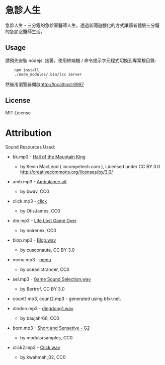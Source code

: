 急診人生
========


急診人生 - 三分鐘的急診室醫師人生，透過新聞遊戲化的方式讓讀者體驗三分鐘的急診室醫師生活。

Usage
--------

請預先安裝 nodejs. 接著，使用終端機 / 命令提示字元程式切換到專案根目錄:
```
    npm install
    ./node_modules/.bin/lsc server
```

然後用瀏覽器開啟[http://localhost:9997](http://localhost:9997)


License
--------

MIT License


Attribution
====================

Sound Resources Used: 
 * bk.mp3 - [Hall of the Mountain King](http://incompetech.com/music/royalty-free/index.html?isrc=USUAN1200072)
   - by Kevin MacLeod ( incompetech.com ), Licensed under CC BY 3.0 http://creativecommons.org/licenses/by/3.0/
  
 * amb.mp3 - [Ambulance.aif](https://freesound.org/people/bwav/sounds/203720/)
   - by bwav, CC0

 * click.mp3 - [click](https://freesound.org/people/OtisJames/sounds/215772/)
   - by OtisJames, CC0

 * die.mp3 - [Life Lost Game Over](https://freesound.org/people/noirenex/sounds/159408/)
   - by noirenex, CC0
 
 * blop.mp3 - [Blop.wav](https://freesound.org/people/cusconauta/sounds/219012/)
   - by cusconauta, CC BY 3.0

 * menu.mp3 - [menu](https://freesound.org/people/oceanictrancer/sounds/246420/)
   - by oceanictrancer, CC0

 * sel.mp3 - [Game Sound Selection.wav](https://freesound.org/people/Bertrof/sounds/131658/)
   - by Bertrof, CC BY 3.0

 * count1.mp3, count2.mp3 - generated using bfxr.net.
 
 * dindon.mp3 - [dingdong1.wav](https://freesound.org/people/baujahr66/sounds/157252/)
   - by baujahr66, CC0

 * born.mp3 - [Short and Sensetive - G2](https://freesound.org/people/modularsamples/sounds/281726/)
   - by modularsamples, CC0

 * click2.mp3 - [Click.wav](https://freesound.org/people/kwahmah_02/sounds/256116/)
   - by kwahmah_02, CC0
